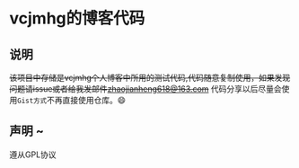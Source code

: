 # vcjmhg的博客代码  
## 说明  
~~该项目中存储是vcjmhg个人博客中所用的测试代码,代码随意复制使用，如果发现问题请issue或者给我发邮件[zhaojianheng618@163.com]()~~
代码分享以后尽量会使用`Gist方式`不再直接使用仓库。:smile:
## 声明  ~
遵从GPL协议
